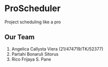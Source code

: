 # ProScheduler
Project scheduling like a pro

## Our Team
1. Angelica Callysta Viera (21/474719/TK/52377)
2. Partahi Bonaruli Sitorus
3. Rico Frijaya S. Pane
